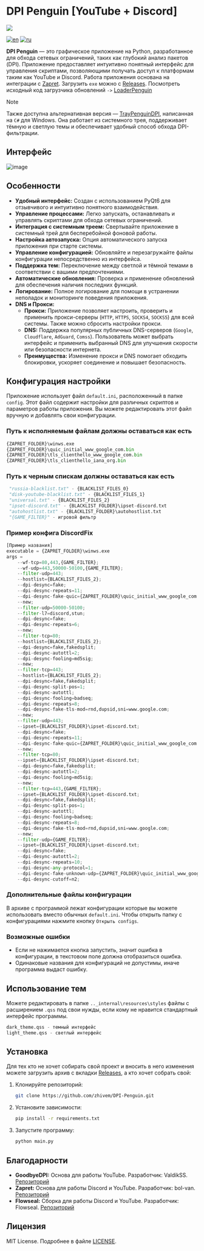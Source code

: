 # DPI Penguin [YouTube + Discord]

<img src="https://github.com/zhivem/DPI-Penguin/blob/main/resources/icon/newicon.ico">

[![en](https://img.shields.io/badge/lang-en-red.svg)](./README.EN.md)
[![ru](https://img.shields.io/badge/lang-ru-green.svg)](./README.md)

**DPI Penguin** — это графическое приложение на Python, разработанное для обхода сетевых ограничений, таких как глубокий анализ пакетов (DPI). Приложение предоставляет интуитивно понятный интерфейс для управления скриптами, позволяющими получать доступ к платформам таким как YouTube и Discord. Работа приложения основана на интеграции с [Zapret](https://github.com/bol-van/zapret). Загрузить `exe` можно c [Releases](https://github.com/zhivem/DPI-Penguin/releases). Посмотреть исходный код загрузчика обновлений `->` [LoaderPenguin
](https://github.com/zhivem/LoaderPenguin)

> [!NOTE]
>Также доступна альтернативная версия — [TrayPenguinDPI](https://github.com/zhivem/TrayPenguinDPI), написанная на `C#` для Windows. Она работает из системного трея, поддерживает тёмную и светлую темы и обеспечивает удобный способ обхода DPI-фильтрации.

## Интерфейс
![image](https://github.com/user-attachments/assets/7dc2072c-fcd7-4c86-b362-2bd4ebed6ac6)

## Особенности

- **Удобный интерфейс:** Создан с использованием PyQt6 для отзывчивого и интуитивно понятного взаимодействия.
- **Управление процессами:** Легко запускать, останавливать и управлять скриптами для обхода сетевых ограничений.
- **Интеграция с системным треем:** Свертывайте приложение в системный трей для бесперебойной фоновой работы.
- **Настройка автозапуска:** Опция автоматического запуска приложения при старте системы.
- **Управление конфигурацией:** Обновляйте и перезагружайте файлы конфигурации непосредственно из интерфейса.
- **Поддержка тем:** Переключение между светлой и тёмной темами в соответствии с вашими предпочтениями.
- **Автоматические обновления:** Проверка и применение обновлений для обеспечения наличия последних функций.
- **Логирование:** Полное логирование для помощи в устранении неполадок и мониторинге поведения приложения.
- **DNS и Прокси:**
  - **Прокси:** Приложение позволяет настроить, проверить и применить прокси-серверы (`HTTP`, `HTTPS`, `SOCKS4`, `SOCKS5`) для всей системы. Также можно сбросить настройки прокси.
  - **DNS:** Поддержка популярных публичных DNS-серверов (`Google`, `Cloudflare`, `AdGuard`, `Comss`). Пользователь может выбрать интерфейс и применить выбранный DNS для улучшения скорости или безопасности интернета.
  - **Преимущества:** Изменение прокси и DNS помогает обходить блокировки, ускоряет соединение и повышает безопасность.

## Конфигурация настройки

Приложение использует файл `default.ini`, расположенный в папке `config`. Этот файл содержит настройки для различных скриптов и параметров работы приложения. Вы можете редактировать этот файл вручную и добавлять свои конфигурации.

### Путь к исполняемым файлам должны оставаться как есть 

```py
{ZAPRET_FOLDER}\winws.exe
{ZAPRET_FOLDER}\quic_initial_www_google_com.bin 
{ZAPRET_FOLDER}\tls_clienthello_www_google_com.bin
{ZAPRET_FOLDER}\tls_clienthello_iana_org.bin
```

### Путь к черным спискам должны оставаться как есть 

```py
 "russia-blacklist.txt" - {BLACKLIST_FILES_0}
 "disk-youtube-blacklist.txt" - {BLACKLIST_FILES_1}
 "universal.txt" - {BLACKLIST_FILES_2}
 "ipset-discord.txt" - {BLACKLIST_FOLDER}\ipset-discord.txt
 "autohostlist.txt" - {BLACKLIST_FOLDER}\autohostlist.txt 
 "{GAME_FILTER}" - игровой фильтр
```
### Пример конфига DiscordFix

```py
[Пример названия]
executable = {ZAPRET_FOLDER}\winws.exe
args =
    --wf-tcp=80,443,{GAME_FILTER};
    --wf-udp=443,50000-50100,{GAME_FILTER};
    --filter-udp=443;
    --hostlist={BLACKLIST_FILES_2};
    --dpi-desync=fake;
    --dpi-desync-repeats=11;
    --dpi-desync-fake-quic={ZAPRET_FOLDER}\quic_initial_www_google_com.bin;
    --new;
    --filter-udp=50000-50100;
    --filter-l7=discord,stun;
    --dpi-desync=fake;
    --dpi-desync-repeats=6;
    --new;
    --filter-tcp=80;
    --hostlist={BLACKLIST_FILES_2};
    --dpi-desync=fake,fakedsplit;
    --dpi-desync-autottl=2;
    --dpi-desync-fooling=md5sig;
    --new;
    --filter-tcp=443;
    --hostlist={BLACKLIST_FILES_2};
    --dpi-desync=fake,fakedsplit;
    --dpi-desync-split-pos=1;
    --dpi-desync-autottl;
    --dpi-desync-fooling=badseq;
    --dpi-desync-repeats=8;
    --dpi-desync-fake-tls-mod=rnd,dupsid,sni=www.google.com;
    --new;
    --filter-udp=443;
    --ipset={BLACKLIST_FOLDER}\ipset-discord.txt;
    --dpi-desync=fake;
    --dpi-desync-repeats=11;
    --dpi-desync-fake-quic={ZAPRET_FOLDER}\quic_initial_www_google_com.bin;
    --new;
    --filter-tcp=80;
    --ipset={BLACKLIST_FOLDER}\ipset-discord.txt;
    --dpi-desync=fake,fakedsplit;
    --dpi-desync-autottl=2;
    --dpi-desync-fooling=md5sig;
    --new;
    --filter-tcp=443,{GAME_FILTER};
    --ipset={BLACKLIST_FOLDER}\ipset-discord.txt;
    --dpi-desync=fake,fakedsplit;
    --dpi-desync-split-pos=1;
    --dpi-desync-autottl;
    --dpi-desync-fooling=badseq;
    --dpi-desync-repeats=8;
    --dpi-desync-fake-tls-mod=rnd,dupsid,sni=www.google.com;
    --new;
    --filter-udp={GAME_FILTER};
    --ipset={BLACKLIST_FOLDER}\ipset-discord.txt;
    --dpi-desync=fake;
    --dpi-desync-autottl=2;
    --dpi-desync-repeats=10;
    --dpi-desync-any-protocol=1;
    --dpi-desync-fake-unknown-udp={ZAPRET_FOLDER}\quic_initial_www_google_com.bin;
    --dpi-desync-cutoff=n2;
```
### Дополнительные файлы конфигурации

В архиве с программой лежат конфигурации которые вы можете использовать вместо обычных `default.ini`. Чтобы открыть папку с конфигурациями нажмите кнопку `Открыть configs`.

### Возможные ошибки

- Если не нажимается кнопка запустить, значит ошибка в конфигурации, в текстовом поле должна отобразиться ошибка.
- Одинаковые названия для конфигураций не допустимы, иначе программа выдаст ошибку.

## Использование тем

Можете редактировать в папке `.._internal\resources\styles` файлы с расширением `.qss` под свои нужды, если кому не нравится стандартный интерфейс программы.
```py
dark_theme.qss - темный интерфейс
light_theme.qss - светлый интерфейс
```

## Установка

Для тех кто не хочет собирать свой проект и вносить в него изменения можете загрузить архив с вкладки [Releases](https://github.com/zhivem/DPI-Penguin/releases), а кто хочет собрать свой:

1. Клонируйте репозиторий:

    ```bash
    git clone https://github.com/zhivem/DPI-Penguin.git 
    ```

2. Установите зависимости:

    ```bash
    pip install -r requirements.txt
    ```

3. Запустите программу:

    ```bash
    python main.py
    ```

## Благодарности

- **GoodbyeDPI:** Основа для работы YouTube. Разработчик: ValdikSS. [Репозиторий](https://github.com/ValdikSS/GoodbyeDPI)
- **Zapret:** Основа для работы Discord и YouTube. Разработчик: bol-van. [Репозиторий](https://github.com/bol-van/zapret)
- **Flowseal:** Сборка для работы Discord и YouTube. Разработчик: Flowseal. [Репозиторий](https://github.com/Flowseal/zapret-discord-youtube)

## Лицензия 

MIT License. Подробнее в файле [LICENSE](https://github.com/zhivem/DPI-Penguin/raw/refs/heads/main/LICENSE).

